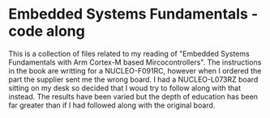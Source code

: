 # Embedded Systems Fundamentals - code along
This is a collection of files related to my reading of "Embedded Systems Fundamentals with Arm Cortex-M based Mircocontrollers".
The instructions in the book are writting for a NUCLEO-F091RC, however when I ordered the part the supplier sent me the wrong board. 
I had a NUCLEO-L073RZ board sitting on my desk so decided that I woud try to follow along with that instead. The results have been varied but the depth of education has been far greater than if I had followed along with the original board.
